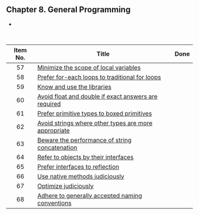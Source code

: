 ## Chapter 8. General Programming

* 
<br/>

| Item No. 	| Title                                                               |        Done        	|
|:--------:	|-------------------------------------------------------------------- |:------------------:	|
|    57    	| [Minimize the scope of local variables](item57.md)                  |                    	|
|    58    	| [Prefer for-each loops to traditional for loops](item58.md)         |                    	|
|    59    	| [Know and use the libraries](item59.md)                             |                    	|
|    60    	| [Avoid float and double if exact answers are required](item60.md)   |                    	|
|    61    	| [Prefer primitive types to boxed primitives](item61.md)             |                    	|
|    62    	| [Avoid strings where other types are more appropriate](item62.md)   |                    	|
|    63    	| [Beware the performance of string concatenation](item63.md)         |                    	|
|    64    	| [Refer to objects by their interfaces](item64.md)                   |                    	|
|    65    	| [Prefer interfaces to reflection](item65.md)                        |                    	|
|    66    	| [Use native methods judiciously](item66.md)                         |                    	|
|    67    	| [Optimize judiciously](item67.md)                                   |                    	|
|    68    	| [Adhere to generally accepted naming conventions](item68.md)        |                    	|
